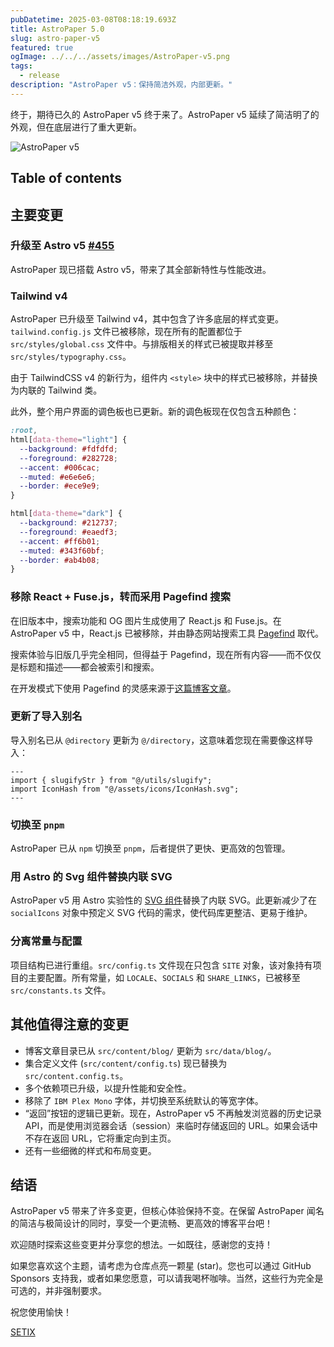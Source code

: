 ```yaml
---
pubDatetime: 2025-03-08T08:18:19.693Z
title: AstroPaper 5.0
slug: astro-paper-v5
featured: true
ogImage: ../../../assets/images/AstroPaper-v5.png
tags:
  - release
description: "AstroPaper v5：保持简洁外观，内部更新。"
---
```


终于，期待已久的 AstroPaper v5 终于来了。AstroPaper v5 延续了简洁明了的外观，但在底层进行了重大更新。

![AstroPaper v5](@/assets/images/AstroPaper-v5.png)

## Table of contents

## 主要变更

### 升级至 Astro v5 [#455](https://github.com/satnaing/astro-paper/pull/455)

AstroPaper 现已搭载 Astro v5，带来了其全部新特性与性能改进。

### Tailwind v4

AstroPaper 已升级至 Tailwind v4，其中包含了许多底层的样式变更。`tailwind.config.js` 文件已被移除，现在所有的配置都位于 `src/styles/global.css` 文件中。与排版相关的样式已被提取并移至 `src/styles/typography.css`。

由于 TailwindCSS v4 的新行为，组件内 `<style>` 块中的样式已被移除，并替换为内联的 Tailwind 类。

此外，整个用户界面的调色板也已更新。新的调色板现在仅包含五种颜色：

```css
:root,
html[data-theme="light"] {
  --background: #fdfdfd;
  --foreground: #282728;
  --accent: #006cac;
  --muted: #e6e6e6;
  --border: #ece9e9;
}

html[data-theme="dark"] {
  --background: #212737;
  --foreground: #eaedf3;
  --accent: #ff6b01;
  --muted: #343f60bf;
  --border: #ab4b08;
}
```

### 移除 React + Fuse.js，转而采用 Pagefind 搜索

在旧版本中，搜索功能和 OG 图片生成使用了 React.js 和 Fuse.js。在 AstroPaper v5 中，React.js 已被移除，并由静态网站搜索工具 [Pagefind](https://pagefind.app/) 取代。

搜索体验与旧版几乎完全相同，但得益于 Pagefind，现在所有内容——而不仅仅是标题和描述——都会被索引和搜索。

在开发模式下使用 Pagefind 的灵感来源于[这篇博客文章](https://chrispennington.blog/blog/pagefind-static-search-for-astro-sites/)。

### 更新了导入别名

导入别名已从 `@directory` 更新为 `@/directory`，这意味着您现在需要像这样导入：

```astro
---
import { slugifyStr } from "@/utils/slugify";
import IconHash from "@/assets/icons/IconHash.svg";
---
```

### 切换至 `pnpm`

AstroPaper 已从 `npm` 切换至 `pnpm`，后者提供了更快、更高效的包管理。

### 用 Astro 的 Svg 组件替换内联 SVG

AstroPaper v5 用 Astro 实验性的 [SVG 组件](https://docs.astro.build/en/reference/experimental-flags/svg/)替换了内联 SVG。此更新减少了在 `socialIcons` 对象中预定义 SVG 代码的需求，使代码库更整洁、更易于维护。

### 分离常量与配置

项目结构已进行重组。`src/config.ts` 文件现在只包含 `SITE` 对象，该对象持有项目的主要配置。所有常量，如 `LOCALE`、`SOCIALS` 和 `SHARE_LINKS`，已被移至 `src/constants.ts` 文件。

## 其他值得注意的变更

-   博客文章目录已从 `src/content/blog/` 更新为 `src/data/blog/`。
-   集合定义文件 (`src/content/config.ts`) 现已替换为 `src/content.config.ts`。
-   多个依赖项已升级，以提升性能和安全性。
-   移除了 `IBM Plex Mono` 字体，并切换至系统默认的等宽字体。
-   “返回”按钮的逻辑已更新。现在，AstroPaper v5 不再触发浏览器的历史记录 API，而是使用浏览器会话（session）来临时存储返回的 URL。如果会话中不存在返回 URL，它将重定向到主页。
-   还有一些细微的样式和布局变更。

## 结语

AstroPaper v5 带来了许多变更，但核心体验保持不变。在保留 AstroPaper 闻名的简洁与极简设计的同时，享受一个更流畅、更高效的博客平台吧！

欢迎随时探索这些变更并分享您的想法。一如既往，感谢您的支持！

如果您喜欢这个主题，请考虑为仓库点亮一颗星 (star)。您也可以通过 GitHub Sponsors 支持我，或者如果您愿意，可以请我喝杯咖啡。当然，这些行为完全是可选的，并非强制要求。

祝您使用愉快！

[SETIX](https://222x.xyz/)
